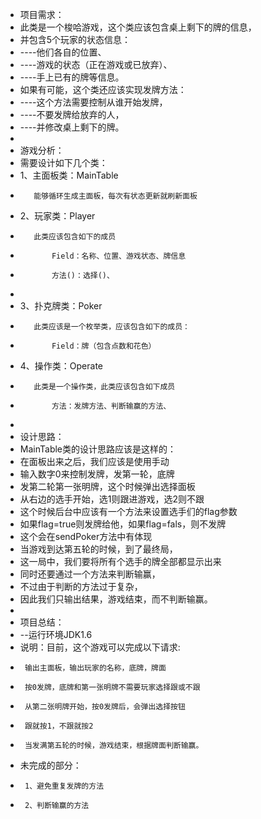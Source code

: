  * 项目需求：
 * 此类是一个梭哈游戏，这个类应该包含桌上剩下的牌的信息，
 * 并包含5个玩家的状态信息：
 * ----他们各自的位置、
 * ----游戏的状态（正在游戏或已放弃）、
 * ----手上已有的牌等信息。
 * 如果有可能，这个类还应该实现发牌方法：
 * ----这个方法需要控制从谁开始发牌，
 * ----不要发牌给放弃的人，
 * ----并修改桌上剩下的牌。
 *
 * 游戏分析：
 * 需要设计如下几个类：
 * 1、主面板类：MainTable
 *        能够循环生成主面板，每次有状态更新就刷新面板
 * 2、玩家类：Player
 *        此类应该包含如下的成员
 *            Field：名称、位置、游戏状态、牌信息
 *            方法()：选择()、
 *       
 * 3、扑克牌类：Poker
 *        此类应该是一个枚举类，应该包含如下的成员：
 *            Field：牌（包含点数和花色）
 * 4、操作类：Operate
 * 	      此类是一个操作类，此类应该包含如下成员
 *            方法：发牌方法、判断输赢的方法、
 *            
 * 设计思路：         
 * MainTable类的设计思路应该是这样的：
 * 在面板出来之后，我们应该是使用手动
 * 输入数字0来控制发牌，发第一轮，底牌
 * 发第二轮第一张明牌，这个时候弹出选择面板
 * 从右边的选手开始，选1则跟进游戏，选2则不跟
 * 这个时候后台中应该有一个方法来设置选手们的flag参数
 * 如果flag=true则发牌给他，如果flag=fals，则不发牌
 * 这个会在sendPoker方法中有体现
 * 当游戏到达第五轮的时候，到了最终局，
 * 这一局中，我们要将所有个选手的牌全部都显示出来
 * 同时还要通过一个方法来判断输赢，
 * 不过由于判断的方法过于复杂，
 * 因此我们只输出结果，游戏结束，而不判断输赢。
 *
 * 项目总结：
 * --运行环境JDK1.6
 * 说明：目前，这个游戏可以完成以下请求:
 * 		输出主面板，输出玩家的名称，底牌，牌面
 * 		按0发牌，底牌和第一张明牌不需要玩家选择跟或不跟
 * 		从第二张明牌开始，按0发牌后，会弹出选择按钮
 * 		跟就按1，不跟就按2
 * 		当发满第五轮的时候，游戏结束，根据牌面判断输赢。
 * 未完成的部分：
 * 		1、避免重复发牌的方法
 * 		2、判断输赢的方法

